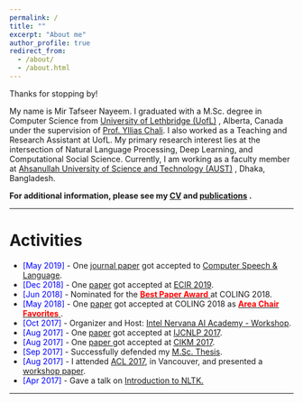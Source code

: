 ```yaml
---
permalink: /
title: ""
excerpt: "About me"
author_profile: true
redirect_from: 
  - /about/
  - /about.html
---
```

Thanks for stopping by!

My name is Mir Tafseer Nayeem. I graduated with a M.Sc. degree in Computer Science from [University of Lethbridge (UofL)](https://www.uleth.ca/) , Alberta, Canada under the supervision of [Prof. Yllias Chali](http://www.cs.uleth.ca/~chali/). I also worked as a Teaching and Research Assistant at UofL.  My primary research interest lies at the intersection of Natural Language Processing, Deep Learning, and Computational Social Science. Currently, I am working as a faculty member at [Ahsanullah University of Science and Technology (AUST)](http://aust.edu/cse/index.htm) , Dhaka, Bangladesh. 


**For additional information, please see my [CV](https://tafseer-nayeem.github.io/cv/) and [publications](https://tafseer-nayeem.github.io/publications/) .**

-----------


# Activities 

* <span style="color:Blue"> [May 2019] </span> - One [journal paper](https://www.sciencedirect.com/science/article/pii/S0885230818303449) got accepted to  [Computer Speech & Language](https://www.journals.elsevier.com/computer-speech-and-language).
* <span style="color:Blue"> [Dec 2018] </span> - One [paper](https://link.springer.com/chapter/10.1007/978-3-030-15719-7_14) got accepted at [ECIR 2019](http://ecir2019.org/).
* <span style="color:Blue"> [Jun 2018] </span> - Nominated for the [<span style="color:Red"> **Best Paper Award** </span>](http://coling2018.org/coling-2018-best-papers/) at COLING 2018.
* <span style="color:Blue"> [May 2018] </span> - One [paper](http://aclweb.org/anthology/C18-1102) got accepted at COLING 2018 as [<span style="color:Red"> **Area Chair Favorites** </span>](http://coling2018.org/coling-2018-best-papers/). 
* <span style="color:Blue"> [Oct 2017] </span> - Organizer and Host: [Intel Nervana AI Academy - Workshop](https://www.intel.ai/).
* <span style="color:Blue"> [Aug 2017] </span> - One [paper](http://www.aclweb.org/anthology/I17-2071) got accepted at [IJCNLP 2017](http://ijcnlp2017.org/site/page.aspx?pid=901&sid=1133&lang=en).
* <span style="color:Blue"> [Aug 2017] </span> - One [paper ](https://dl.acm.org/citation.cfm?id=3133106) got accepted at [CIKM 2017](http://www.cikmconference.org/CIKM2017/index.html).
* <span style="color:Blue"> [Sep 2017]  </span> - Successfully defended my [M.Sc. Thesis](https://opus.uleth.ca/bitstream/handle/10133/4993/NAYEEM_MIR_TAFSEER_MSC_2017.pdf). 
* <span style="color:Blue"> [Aug 2017] </span> - I attended [ACL 2017](http://acl2017.org/), in Vancouver, and presented a [workshop paper](http://www.aclweb.org/anthology/W17-2407).  
* <span style="color:Blue"> [Apr 2017] </span> - Gave a talk on [Introduction to NLTK.](https://tafseer-nayeem.github.io/files/Introduction_to_NLTK.pdf)

-----------



